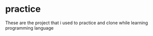 # practice

These are the project that i used to practice and clone while learning programming language
